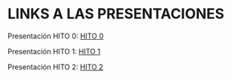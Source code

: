 # LINKS A LAS PRESENTACIONES

Presentación HITO 0:
[HITO 0](https://docs.google.com/presentation/d/1qrM-NhEdmNuox68BRbMQk2_v5RF3e9Igic5sv2os7fE/edit?usp=sharing)

Presentación HITO 1:
[HITO 1](https://docs.google.com/presentation/d/1dw2oGY4ChzFD0dnuozCckTUAi2x_RAHq51FzDZ4I5IA/edit?usp=sharing)

Presentación HITO 2:
[HITO 2](https://docs.google.com/presentation/d/1aeYgFNSX1GL5pq0FakfaKo-gUYYUPP9DXOpXWrOx12o/edit?usp=sharing)